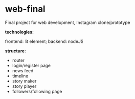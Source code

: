 # web-final
Final project for web development, Instagram clone/prototype

**technologies:**

frontend: lit element;
backend: nodeJS

**structure:**
- router
- login/register page
- news feed
- timeline
- story maker
- story player
- followers/following page
